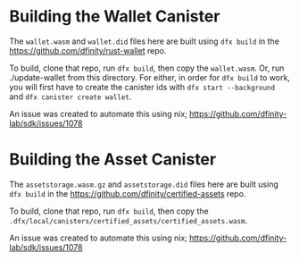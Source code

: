 
# Building the Wallet Canister

The `wallet.wasm` and `wallet.did` files here are built using `dfx build` in the
https://github.com/dfinity/rust-wallet repo.

To build, clone that repo, run `dfx build`, then copy the `wallet.wasm`.  Or, run
./update-wallet from this directory.  For either, in order for `dfx build` to work,
you will first have to create the canister ids with `dfx start --background` and
`dfx canister create wallet`.

An issue was created to automate this using nix; https://github.com/dfinity-lab/sdk/issues/1078

# Building the Asset Canister

The `assetstorage.wasm.gz` and `assetstorage.did` files here are built using `dfx build` in the
https://github.com/dfinity/certified-assets repo.

To build, clone that repo, run `dfx build`, then copy the `.dfx/local/canisters/certified_assets/certified_assets.wasm`.

An issue was created to automate this using nix; https://github.com/dfinity-lab/sdk/issues/1078
